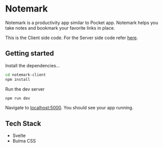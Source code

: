 # Notemark

Notemark is a productivity app similar to Pocket app. Notemark helps you take notes and bookmark your favorite links in place.

This is the Client side code. For the Server side code refer [here](https://github.com/neilchauhan2/notemark-server).

## Getting started

Install the dependencies...

```bash
cd notemark-client
npm install
```

Run the dev server

```bash
npm run dev
```

Navigate to [localhost:5000](http://localhost:5000). You should see your app running.

## Tech Stack

- Svelte
- Bulma CSS
